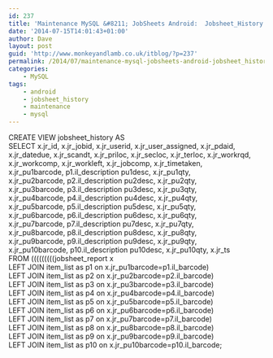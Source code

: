 ```yaml
---
id: 237
title: 'Maintenance MySQL &#8211; JobSheets Android:  Jobsheet_History'
date: '2014-07-15T14:01:43+01:00'
author: Dave
layout: post
guid: 'http://www.monkeyandlamb.co.uk/itblog/?p=237'
permalink: /2014/07/maintenance-mysql-jobsheets-android-jobsheet_history/
categories:
    - MySQL
tags:
    - android
    - jobsheet_history
    - maintenance
    - mysql
---
```


CREATE VIEW jobsheet\_history AS  
SELECT x.jr\_id, x.jr\_jobid, x.jr\_userid, x.jr\_user\_assigned, x.jr\_pdaid, x.jr\_datedue, x.jr\_scandt, x.jr\_priloc, x.jr\_secloc, x.jr\_terloc, x.jr\_workrqd, x.jr\_workcomp, x.jr\_workleft, x.jr\_jobcomp, x.jr\_timetaken,  
x.jr\_pu1barcode, p1.il\_description pu1desc, x.jr\_pu1qty,  
x.jr\_pu2barcode, p2.il\_description pu2desc, x.jr\_pu2qty,  
x.jr\_pu3barcode, p3.il\_description pu3desc, x.jr\_pu3qty,  
x.jr\_pu4barcode, p4.il\_description pu4desc, x.jr\_pu4qty,  
x.jr\_pu5barcode, p5.il\_description pu5desc, x.jr\_pu5qty,  
x.jr\_pu6barcode, p6.il\_description pu6desc, x.jr\_pu6qty,  
x.jr\_pu7barcode, p7.il\_description pu7desc, x.jr\_pu7qty,  
x.jr\_pu8barcode, p8.il\_description pu8desc, x.jr\_pu8qty,  
x.jr\_pu9barcode, p9.il\_description pu9desc, x.jr\_pu9qty,  
x.jr\_pu10barcode, p10.il\_description pu10desc, x.jr\_pu10qty, x.jr\_ts  
FROM (((((((((jobsheet\_report x  
LEFT JOIN item\_list as p1 on x.jr\_pu1barcode=p1.il\_barcode)  
LEFT JOIN item\_list as p2 on x.jr\_pu2barcode=p2.il\_barcode)  
LEFT JOIN item\_list as p3 on x.jr\_pu3barcode=p3.il\_barcode)  
LEFT JOIN item\_list as p4 on x.jr\_pu4barcode=p4.il\_barcode)  
LEFT JOIN item\_list as p5 on x.jr\_pu5barcode=p5.il\_barcode)  
LEFT JOIN item\_list as p6 on x.jr\_pu6barcode=p6.il\_barcode)  
LEFT JOIN item\_list as p7 on x.jr\_pu7barcode=p7.il\_barcode)  
LEFT JOIN item\_list as p8 on x.jr\_pu8barcode=p8.il\_barcode)  
LEFT JOIN item\_list as p9 on x.jr\_pu9barcode=p9.il\_barcode)  
LEFT JOIN item\_list as p10 on x.jr\_pu10barcode=p10.il\_barcode;
